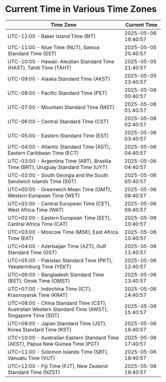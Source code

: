 # Current Time in Various Time Zones

| Time Zone | Current Time |
|-----------|--------------|
| UTC-12:00 - Baker Island Time (BIT) | 2025-05-06 19:40:57 |
| UTC-11:00 - Niue Time (NUT), Samoa Standard Time (SST) | 2025-05-05 20:40:57 |
| UTC-10:00 - Hawaii-Aleutian Standard Time (HAST), Tahiti Time (TAHT) | 2025-05-05 21:40:57 |
| UTC-09:00 - Alaska Standard Time (AKST) | 2025-05-05 23:40:57 |
| UTC-08:00 - Pacific Standard Time (PST) | 2025-05-06 00:40:57 |
| UTC-07:00 - Mountain Standard Time (MST) | 2025-05-06 01:40:57 |
| UTC-06:00 - Central Standard Time (CST) | 2025-05-06 02:40:57 |
| UTC-05:00 - Eastern Standard Time (EST) | 2025-05-06 03:40:57 |
| UTC-04:00 - Atlantic Standard Time (AST), Eastern Caribbean Time (ECT) | 2025-05-06 04:40:57 |
| UTC-03:00 - Argentina Time (ART), Brasília Time (BRT), Uruguay Standard Time (UYT) | 2025-05-06 04:40:57 |
| UTC-02:00 - South Georgia and the South Sandwich Islands Time (SGT) | 2025-05-06 05:40:57 |
| UTC±00:00 - Greenwich Mean Time (GMT), Western European Time (WET) | 2025-05-06 08:40:57 |
| UTC+01:00 - Central European Time (CET), West Africa Time (WAT) | 2025-05-06 09:40:57 |
| UTC+02:00 - Eastern European Time (EET), Central Africa Time (CAT) | 2025-05-06 10:40:57 |
| UTC+03:00 - Moscow Time (MSK), East Africa Time (EAT) | 2025-05-06 10:40:57 |
| UTC+04:00 - Azerbaijan Time (AZT), Gulf Standard Time (GST) | 2025-05-06 11:40:57 |
| UTC+05:00 - Pakistan Standard Time (PKT), Yekaterinburg Time (YEKT) | 2025-05-06 12:40:57 |
| UTC+06:00 - Bangladesh Standard Time (BST), Omsk Time (OMST) | 2025-05-06 13:40:57 |
| UTC+07:00 - Indochina Time (ICT), Krasnoyarsk Time (KRAT) | 2025-05-06 14:40:57 |
| UTC+08:00 - China Standard Time (CST), Australian Western Standard Time (AWST), Singapore Time (SGT) | 2025-05-06 15:40:57 |
| UTC+09:00 - Japan Standard Time (JST), Korea Standard Time (KST) | 2025-05-06 16:40:57 |
| UTC+10:00 - Australian Eastern Standard Time (AEST), Papua New Guinea Time (PGT) | 2025-05-06 17:40:57 |
| UTC+11:00 - Solomon Islands Time (SBT), Vanuatu Time (VUT) | 2025-05-06 18:40:57 |
| UTC+12:00 - Fiji Time (FJT), New Zealand Standard Time (NZST) | 2025-05-06 19:40:57 |
